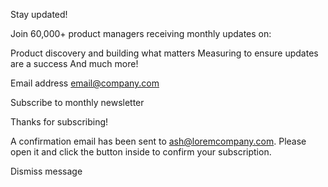   <!-- Sign-up form start -->

Stay updated!

Join 60,000+ product managers receiving monthly updates on:

Product discovery and building what matters
Measuring to ensure updates are a success
And much more!

Email address
email@company.com

Subscribe to monthly newsletter

  <!-- Sign-up form end -->

  <!-- Success message start -->

Thanks for subscribing!

A confirmation email has been sent to ash@loremcompany.com.
Please open it and click the button inside to confirm your subscription.

Dismiss message

  <!-- Success message end -->
